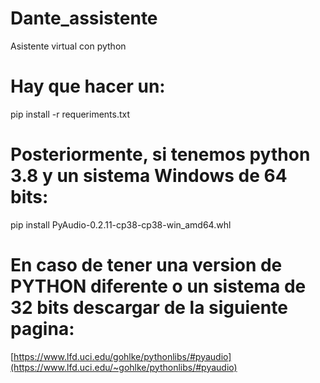 # Dante_assistente
Asistente virtual con python

# Hay que hacer un:
pip install -r requeriments.txt

# Posteriormente, si tenemos python 3.8 y un sistema Windows de 64 bits:
pip install PyAudio-0.2.11-cp38-cp38-win_amd64.whl

# En caso de tener una version de PYTHON diferente o un sistema de 32 bits descargar de la siguiente pagina:
[https://www.lfd.uci.edu/gohlke/pythonlibs/#pyaudio](https://www.lfd.uci.edu/~gohlke/pythonlibs/#pyaudio)
